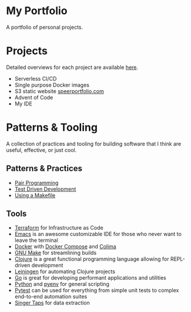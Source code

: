 # My Portfolio
A portfolio of personal projects.

# Projects
Detailed overviews for each project are available [here](https://github.com/kspeer825/portfolio/tree/main/projects/#projects).
 - Serverless CI/CD
 - Single purpose Docker images
 - S3 static website [speerportfolio.com](https://speerportfolio.com/)
 - Advent of Code
 - My IDE

# Patterns & Tooling
A collection of practices and tooling for building software that I think are useful, effective, or just cool.

## Patterns & Practices
 - [Pair Programming](https://github.com/kspeer825/portfolio/tree/main/practices/#pair-programming)
 - [Test Driven Development](https://github.com/kspeer825/portfolio/tree/main/practices/#test-driven-development)
 - [Using a Makefile](https://github.com/kspeer825/portfolio/tree/main/practices/#using-a-makefile)

## Tools
 - [Terraform](https://developer.hashicorp.com/terraform/intro) for Infrastructure as Code
 - [Emacs](https://emacsrocks.com/) is an awesome customizable IDE for those who never want to leave the terminal
 - [Docker](https://docs.docker.com/reference/) with [Docker Compose](https://docs.docker.com/compose/intro/features-uses/) and [Colima](https://github.com/abiosoft/colima)
 - [GNU Make](https://www.gnu.org/software/make/manual/make.html#Simple-Makefile) for streamlining builds
 - [Clojure](https://clojure.org/) is a great functional programming language allowing for REPL-driven development
 - [Leiningen](https://leiningen.org/tutorial.html) for automating Clojure projects
 - [Go](https://go.dev/play/) is great for developing  performant applications and utilities
 - [Python](https://www.python.org/about/gettingstarted/) and [pyenv](https://realpython.com/intro-to-pyenv/#why-use-pyenv) for general scripting
 - [Pytest](https://docs.pytest.org/en/8.0.x/#a-quick-example) can be used for everything from simple unit tests to complex end-to-end automation suites
 - [Singer Taps](https://github.com/singer-io/getting-started) for data extraction
